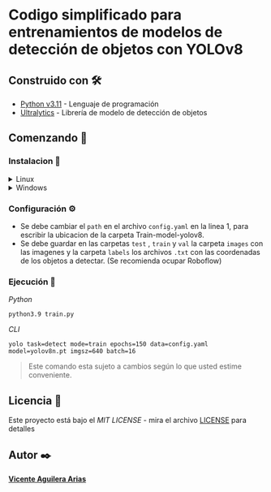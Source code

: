 # Codigo simplificado para entrenamientos de modelos de detección de objetos con YOLOv8

## Construido con 🛠️

- [Python v3.11](https://www.python.org/) - Lenguaje de programación
- [Ultralytics](https://ultralytics.com/) - Librería de modelo de detección de objetos

## Comenzando 🚀

### Instalacion  🔧

<details>
   <summary>Linux</summary>

1. Se debe instalar venv
    ```bash
    sudo apt-get install python3.9-venv
    ```

3. Se clona el repositorio de GitHub
    ```bash
    git clone https://github.com/ViceAguilera/Train-model-yolov8.git
    ```
  
4. Se ingresa a la carpeta del proyecto
    ```bash
    cd Train-model-yolov8
    ```
  
5. Se crea un entorno virtual
    ```bash
    python3.9 -m venv venv
    ```
    
6. Se activa el entorno virtual
    ```bash
    source venv/bin/activate
    ```

7. Se instala los requerimientos del proyecto
    ```bash
    pip install -r requirements.txt
    ```
   
8. Se desinstala pytorch
    ```bash
    pip uninstall -y torch torchvision torchaudio
    ```

8. Se instala CUDA Pytorch
    ```bash
   pip3 install torch torchvision torchaudio --index-url https://download.pytorch.org/whl/cu118
   ```
   
</details>

<details>
  <summary>Windows</summary>

1. Se clona el repositorio de GitHub
    ```bash
    git clone https://github.com/ViceAguilera/Train-model-yolov8.git
    ```
   
2. Se ingresa a la carpeta del proyecto
    ```bash
    cd Train-model-yolov8
    ```
   
3. Se crea un entorno virtual
    ```bash
    python -m venv venv
    ```
   
4. Se activa el entorno virtual
    ```bash
    .\venv\bin\activate
    ```

5. Se instala los requerimientos del proyecto
    ```bash
    pip install -r requirements.txt
    ```
   
6. Se desinstala pytorch
    ```bash
    pip uninstall -y torch torchvision torchaudio
    ```

7.  Se instala CUDA Pytorch
   ```bash
   pip install torch torchvision torchaudio --index-url https://download.pytorch.org/whl/cu118
   ```

</details>

### Configuración ⚙️

- Se debe cambiar el `path` en el archivo `config.yaml` en la linea 1, para escribir la ubicacion de la carpeta Train-model-yolov8.
- Se debe guardar en las carpetas `test` , `train` y `val` la carpeta `images` con las imagenes y la carpeta `labels`  los archivos `.txt` con las coordenadas de los objetos a detectar. (Se recomienda ocupar Roboflow)

### Ejecución 📸
*Python*

    python3.9 train.py

*CLI*

    yolo task=detect mode=train epochs=150 data=config.yaml model=yolov8n.pt imgsz=640 batch=16

> Este comando esta sujeto a cambios según lo que usted estime conveniente.
 
## Licencia 📄

Este proyecto está bajo el _MIT LICENSE_ - mira el archivo [LICENSE](LICENSE) para detalles

## Autor ✒️

[**Vicente Aguilera Arias**](https://github.com/ViceAguilera)